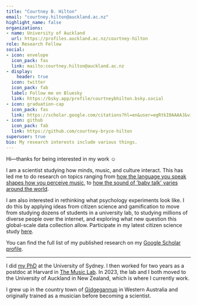 ```yaml
---
title: "Courtney B. Hilton"
email: "courtney.hilton@auckland.ac.nz"
highlight_name: false
organizations:
- name: University of Auckland
  url: https://profiles.auckland.ac.nz/courtney-hilton
role: Research Fellow
social:
- icon: envelope
  icon_pack: fas
  link: mailto:courtney.hilton@auckland.ac.nz
- display:
    header: true
  icon: twitter
  icon_pack: fab
  label: Follow me on Bluesky
  link: https://bsky.app/profile/courtneybhilton.bsky.social
- icon: graduation-cap
  icon_pack: fas
  link: https://scholar.google.com/citations?hl=en&user=egRtkI0AAAAJ&view_op=list_works
- icon: github
  icon_pack: fab
  link: https://github.com/courtney-bryce-hilton
superuser: true
bio: My research interests include various things.
---
```


Hi—thanks for being interested in my work ☺

I am a scientist studying how minds, music, and culture interact. This has led me to do research on topics ranging from [how the language you speak shapes how you perceive music](https://cosmosmagazine.com/people/native-language-rhythm-melody/), to [how the sound of 'baby talk' varies around the world](https://www.nytimes.com/2022/07/24/science/parentese-babies-global-language.html).

I am also interested in rethinking what psychology experiments look like. I do this by applying ideas from citizen science and gamification to move from studying dozens of students in a university lab, to studying millions of diverse people over the internet, and exploring what new question this global-scale data collection allow. Participate in my latest citizen science study [here](https://www.themusiclab.org/quizzes/scram).

You can find the full list of my published research on my [Google Scholar profile](https://scholar.google.com/citations?user=egRtkI0AAAAJ&hl=en).

---

I did [my PhD](https://ses.library.usyd.edu.au/bitstream/handle/2123/24230/Thesis_revision_clean.pdf?sequence=2) at the University of Sydney. I then worked for two years as a postdoc at Harvard in [The Music Lab](https://www.themusiclab.org/). In 2023, the lab and I both moved to the University of Auckland in New Zealand, which is where I currently work.

I grew up in the country town of [Gidgegannup](https://goo.gl/maps/Jg5GUTxj3RePSgJV8) in Western Australia and originally trained as a musician before becoming a scientist.


<!---{{< icon name="download" pack="fas" >}} Download my {{< staticref "uploads/demo_resume.pdf" "newtab" >}}resumé{{< /staticref >}}.--->
